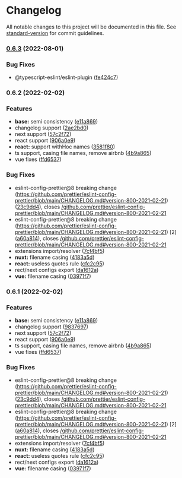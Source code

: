 # Changelog

All notable changes to this project will be documented in this file. See [standard-version](https://github.com/conventional-changelog/standard-version) for commit guidelines.

### [0.6.3](https://github.com/web-bee-ru/eslint-plugin/compare/v0.6.2...v0.6.3) (2022-08-01)


### Bug Fixes

* @typescript-eslint/eslint-plugin ([fe424c7](https://github.com/web-bee-ru/eslint-plugin/commit/fe424c7b85db48b8db6032216dd06b08ecf9d814))

### 0.6.2 (2022-02-02)


### Features

* **base:** semi consistency ([e11a869](https://github.com/web-bee-ru/eslint-plugin/commit/e11a869562d3a500f14edaecadd6641551a9953e))
* changelog support ([2ae2bd0](https://github.com/web-bee-ru/eslint-plugin/commit/2ae2bd0bdd5e81657b1f1a8145450c5e21abaf78))
* next support ([57c2f72](https://github.com/web-bee-ru/eslint-plugin/commit/57c2f7286da0bcc57778d2a52e66bb497a4546e5))
* react support ([906a0e9](https://github.com/web-bee-ru/eslint-plugin/commit/906a0e96ebb68c98d1f78e65289014b24823797e))
* **react:** support withHoc names ([3581f80](https://github.com/web-bee-ru/eslint-plugin/commit/3581f804707010033b8c5b41ea9c283936b09774))
* ts support, casing file names, remove airbnb ([4b9a865](https://github.com/web-bee-ru/eslint-plugin/commit/4b9a865016fa6d1663e2b6e6c5608c89b1d7a2ec))
* vue fixes ([ffd6537](https://github.com/web-bee-ru/eslint-plugin/commit/ffd6537364f5e4367243761ca3febae02a8fc440))


### Bug Fixes

* eslint-config-prettier@8 breaking change (https://github.com/prettier/eslint-config-prettier/blob/main/CHANGELOG.md#version-800-2021-02-21) ([23c9dd4](https://github.com/web-bee-ru/eslint-plugin/commit/23c9dd4455ada66068fc5c70b8ca6d894776b0d7)), closes [/github.com/prettier/eslint-config-prettier/blob/main/CHANGELOG.md#version-800-2021-02-21](https://github.com/web-bee-ru//github.com/prettier/eslint-config-prettier/blob/main/CHANGELOG.md/issues/version-800-2021-02-21)
* eslint-config-prettier@8 breaking change (https://github.com/prettier/eslint-config-prettier/blob/main/CHANGELOG.md#version-800-2021-02-21)	[2] ([a60a814](https://github.com/web-bee-ru/eslint-plugin/commit/a60a814b6b4560b7d2585e6d4106d13316e87dc5)), closes [/github.com/prettier/eslint-config-prettier/blob/main/CHANGELOG.md#version-800-2021-02-21](https://github.com/web-bee-ru//github.com/prettier/eslint-config-prettier/blob/main/CHANGELOG.md/issues/version-800-2021-02-21)
* extensions import/resolver ([7cf4bf5](https://github.com/web-bee-ru/eslint-plugin/commit/7cf4bf55143678b47895c29a9ef7e86c6ac6050a))
* **nuxt:** filename casing ([4183a5d](https://github.com/web-bee-ru/eslint-plugin/commit/4183a5d1baac26b3b71e3748edf593ffb9c6a6fe))
* **react:** useless quotes rule ([cfc2c95](https://github.com/web-bee-ru/eslint-plugin/commit/cfc2c9529c6ff6f261c58f8c388172069a321820))
* rect/next configs export ([da1612a](https://github.com/web-bee-ru/eslint-plugin/commit/da1612a8032b15dbf9c8280f466f902da6ab37fe))
* **vue:** filename casing ([03971f7](https://github.com/web-bee-ru/eslint-plugin/commit/03971f7c74879922db77be502f3a9f5adb85e308))

### 0.6.1 (2022-02-02)


### Features

* **base:** semi consistency ([e11a869](https://github.com/web-bee-ru/eslint-plugin/commit/e11a869562d3a500f14edaecadd6641551a9953e))
* changelog support ([9837697](https://github.com/web-bee-ru/eslint-plugin/commit/9837697ef88ace892a0bf4dd9816e649e57857d9))
* next support ([57c2f72](https://github.com/web-bee-ru/eslint-plugin/commit/57c2f7286da0bcc57778d2a52e66bb497a4546e5))
* react support ([906a0e9](https://github.com/web-bee-ru/eslint-plugin/commit/906a0e96ebb68c98d1f78e65289014b24823797e))
* ts support, casing file names, remove airbnb ([4b9a865](https://github.com/web-bee-ru/eslint-plugin/commit/4b9a865016fa6d1663e2b6e6c5608c89b1d7a2ec))
* vue fixes ([ffd6537](https://github.com/web-bee-ru/eslint-plugin/commit/ffd6537364f5e4367243761ca3febae02a8fc440))


### Bug Fixes

* eslint-config-prettier@8 breaking change (https://github.com/prettier/eslint-config-prettier/blob/main/CHANGELOG.md#version-800-2021-02-21) ([23c9dd4](https://github.com/web-bee-ru/eslint-plugin/commit/23c9dd4455ada66068fc5c70b8ca6d894776b0d7)), closes [/github.com/prettier/eslint-config-prettier/blob/main/CHANGELOG.md#version-800-2021-02-21](https://github.com/web-bee-ru//github.com/prettier/eslint-config-prettier/blob/main/CHANGELOG.md/issues/version-800-2021-02-21)
* eslint-config-prettier@8 breaking change (https://github.com/prettier/eslint-config-prettier/blob/main/CHANGELOG.md#version-800-2021-02-21)	[2] ([a60a814](https://github.com/web-bee-ru/eslint-plugin/commit/a60a814b6b4560b7d2585e6d4106d13316e87dc5)), closes [/github.com/prettier/eslint-config-prettier/blob/main/CHANGELOG.md#version-800-2021-02-21](https://github.com/web-bee-ru//github.com/prettier/eslint-config-prettier/blob/main/CHANGELOG.md/issues/version-800-2021-02-21)
* extensions import/resolver ([7cf4bf5](https://github.com/web-bee-ru/eslint-plugin/commit/7cf4bf55143678b47895c29a9ef7e86c6ac6050a))
* **nuxt:** filename casing ([4183a5d](https://github.com/web-bee-ru/eslint-plugin/commit/4183a5d1baac26b3b71e3748edf593ffb9c6a6fe))
* **react:** useless quotes rule ([cfc2c95](https://github.com/web-bee-ru/eslint-plugin/commit/cfc2c9529c6ff6f261c58f8c388172069a321820))
* rect/next configs export ([da1612a](https://github.com/web-bee-ru/eslint-plugin/commit/da1612a8032b15dbf9c8280f466f902da6ab37fe))
* **vue:** filename casing ([03971f7](https://github.com/web-bee-ru/eslint-plugin/commit/03971f7c74879922db77be502f3a9f5adb85e308))
